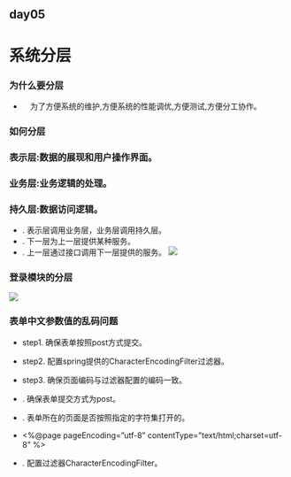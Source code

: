 ## day05
# 系统分层
### 为什么要分层
- 　为了方便系统的维护,方便系统的性能调优,方便测试,方便分工协作。
### 如何分层
### 表示层:数据的展现和用户操作界面。
### 业务层:业务逻辑的处理。
### 持久层:数据访问逻辑。
- . 表示层调用业务层，业务层调用持久层。
- . 下一层为上一层提供某种服务。
- . 上一层通过接口调用下一层提供的服务。
![](https://github.com/lu666666/notebooks/blob/master/notes/09/5/layer.png)
### 登录模块的分层
![](https://github.com/lu666666/notebooks/blob/master/notes/09/5/login.png)
### 表单中文参数值的乱码问题
- step1. 确保表单按照post方式提交。
- step2. 配置spring提供的CharacterEncodingFilter过滤器。
- step3. 确保页面编码与过滤器配置的编码一致。

- . 确保表单提交方式为post。
- . 表单所在的页面是否按照指定的字符集打开的。
- <%@page pageEncoding=”utf-8”  contentType=”text/html;charset=utf-8” %>
- . 配置过滤器CharacterEncodingFilter。




